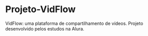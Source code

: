 # Projeto-VidFlow
 VidFlow: uma plataforma de compartilhamento de vídeos. Projeto desenvolvido pelos estudos na Alura.
